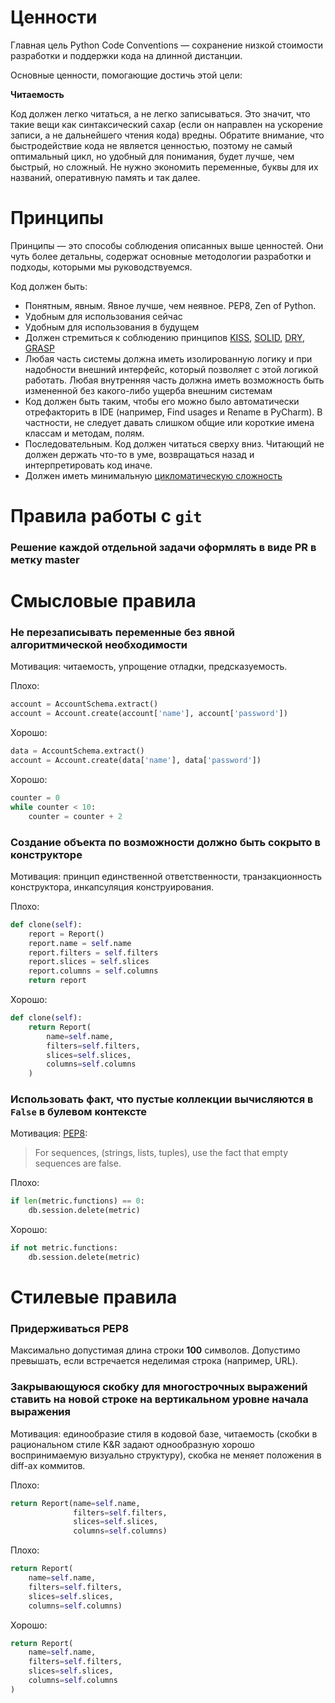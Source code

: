 
# Ценности

Главная цель Python Code Conventions — сохранение низкой стоимости разработки и поддержки кода на длинной дистанции.

Основные ценности, помогающие достичь этой цели:

**Читаемость**

Код должен легко читаться, а не легко записываться. Это значит, что такие вещи как синтаксический сахар (если он направлен на ускорение записи, а не дальнейшего чтения кода) вредны.
Обратите внимание, что быстродействие кода не является ценностью, поэтому не самый оптимальный цикл, но удобный для понимания, будет лучше, чем быстрый, но сложный. Не нужно экономить переменные, буквы для их названий, оперативную память и так далее.



# Принципы

Принципы — это способы соблюдения описанных выше ценностей. Они чуть более детальны, содержат основные методологии разработки и подходы, которыми мы руководствуемся.

Код должен быть:

- Понятным, явным. Явное лучше, чем неявное. PEP8, Zen of Python.
- Удобным для использования сейчас
- Удобным для использования в будущем
- Должен стремиться к соблюдению принципов [KISS](https://ru.wikipedia.org/wiki/KISS_(%D0%BF%D1%80%D0%B8%D0%BD%D1%86%D0%B8%D0%BF)), [SOLID](https://ru.wikipedia.org/wiki/SOLID_(%D0%BE%D0%B1%D1%8A%D0%B5%D0%BA%D1%82%D0%BD%D0%BE-%D0%BE%D1%80%D0%B8%D0%B5%D0%BD%D1%82%D0%B8%D1%80%D0%BE%D0%B2%D0%B0%D0%BD%D0%BD%D0%BE%D0%B5_%D0%BF%D1%80%D0%BE%D0%B3%D1%80%D0%B0%D0%BC%D0%BC%D0%B8%D1%80%D0%BE%D0%B2%D0%B0%D0%BD%D0%B8%D0%B5)), [DRY](https://ru.wikipedia.org/wiki/Don%E2%80%99t_repeat_yourself), [GRASP](https://ru.wikipedia.org/wiki/GRASP)
- Любая часть системы должна иметь изолированную логику и при надобности внешний интерфейс, который позволяет с этой логикой работать. Любая внутренняя часть должна иметь возможность быть измененной без какого-либо ущерба внешним системам
- Код должен быть таким, чтобы его можно было автоматически отрефакторить в IDE (например, Find usages и Rename в PyCharm). В частности, не следует давать слишком общие или короткие имена классам и методам, полям.
- Последовательным. Код должен читаться сверху вниз. Читающий не должен держать что-то в уме, возвращаться назад и интерпретировать код иначе.
- Должен иметь минимальную [цикломатическую сложность](https://ru.wikipedia.org/wiki/%D0%A6%D0%B8%D0%BA%D0%BB%D0%BE%D0%BC%D0%B0%D1%82%D0%B8%D1%87%D0%B5%D1%81%D0%BA%D0%B0%D1%8F_%D1%81%D0%BB%D0%BE%D0%B6%D0%BD%D0%BE%D1%81%D1%82%D1%8C)



# Правила работы с `git`


### Решение каждой отдельной задачи оформлять в виде PR в метку master




# Смысловые правила


### Не перезаписывать переменные без явной алгоритмической необходимости

Мотивация: читаемость, упрощение отладки, предсказуемость.


Плохо:

```python
account = AccountSchema.extract()
account = Account.create(account['name'], account['password'])
```

Хорошо:

```python
data = AccountSchema.extract()
account = Account.create(data['name'], data['password'])
```

Хорошо:

```python
counter = 0
while counter < 10:
    counter = counter + 2
```



### Создание объекта по возможности должно быть сокрыто в конструкторе

Мотивация: принцип единственной ответственности, транзакционность конструктора, инкапсуляция конструирования.

Плохо:

```python
def clone(self):
    report = Report()
    report.name = self.name
    report.filters = self.filters
    report.slices = self.slices
    report.columns = self.columns
    return report
```

Хорошо:
```python
def clone(self):
    return Report(
        name=self.name,
        filters=self.filters,
        slices=self.slices,
        columns=self.columns
    )
```





### Использовать факт, что пустые коллекции вычисляются в `False` в булевом контексте

Мотивация: [PEP8](https://www.python.org/dev/peps/pep-0008/#programming-recommendations):

> For sequences, (strings, lists, tuples), use the fact that empty sequences are false.

Плохо:

```python
if len(metric.functions) == 0:
    db.session.delete(metric)
```

Хорошо:

```python
if not metric.functions:
    db.session.delete(metric)
```



# Стилевые правила

### Придерживаться PEP8

Максимально допустимая длина строки **100** символов. Допустимо превышать, если встречается неделимая строка (например, URL).

### Закрывающуюся скобку для многострочных выражений ставить на новой строке на вертикальном уровне начала выражения

Мотивация: единообразие стиля в кодовой базе, читаемость (скобки в рациональном стиле K&R задают однообразную хорошо воспринимаемую визуально структуру), скобка не меняет положения в diff-ах коммитов.

Плохо:

```python
return Report(name=self.name,
              filters=self.filters,
              slices=self.slices,
              columns=self.columns)
```

Плохо:

```python
return Report(
    name=self.name,
    filters=self.filters,
    slices=self.slices,
    columns=self.columns)
```

Хорошо:
```python
return Report(
    name=self.name,
    filters=self.filters,
    slices=self.slices,
    columns=self.columns
)
```
